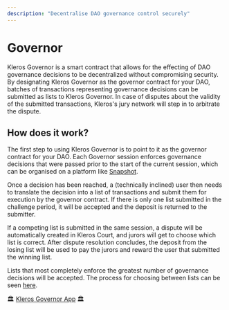 ```yaml
---
description: "Decentralise DAO governance control securely"
---
```


# Governor
Kleros Governor is a smart contract that allows for the effecting of DAO governance decisions to be decentralized without compromising security. By designating Kleros Governor as the governor contract for your DAO, batches of transactions representing governance decisions can be submitted as lists to Kleros Governor. In case of disputes about the validity of the submitted transactions, Kleros's jury network will step in to arbitrate the dispute.

## How does it work?
The first step to using Kleros Governor is to point to it as the governor contract for your DAO. 
Each Governor session enforces governance decisions that were passed prior to the start of the current session, which can be organised on a platform like [Snapshot](https://snapshot.org/).

Once a decision has been reached, a (technically inclined) user then needs to translate the decision into a list of transactions and submit them for execution by the governor contract. If there is only one list submitted in the challenge period, it will be accepted and the deposit is returned to the submitter.

If a competing list is submitted in the same session, a dispute will be automatically created in Kleros Court, and jurors will get to choose which list is correct. After dispute resolution concludes, the deposit from the losing list will be used to pay the jurors and reward the user that submitted the winning list.

Lists that most completely enforce the greatest number of governance decisions will be accepted. The process for choosing between lists can be seen [here](https://cdn.kleros.link/ipfs/QmPt2oTHCYZYUShuLxiK4QWH6sXPHjvgXTqMDpCShKogQY/KlerosGovernorPrimaryDocument.pdf). 


🏛 [Kleros Governor App](https://governor.kleros.io/) 🏛

